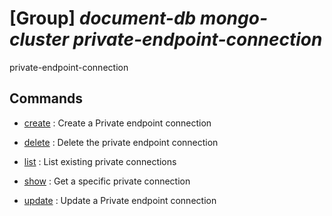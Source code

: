 # [Group] _document-db mongo-cluster private-endpoint-connection_

private-endpoint-connection

## Commands

- [create](/Commands/document-db/mongo-cluster/private-endpoint-connection/_create.md)
: Create a Private endpoint connection

- [delete](/Commands/document-db/mongo-cluster/private-endpoint-connection/_delete.md)
: Delete the private endpoint connection

- [list](/Commands/document-db/mongo-cluster/private-endpoint-connection/_list.md)
: List existing private connections

- [show](/Commands/document-db/mongo-cluster/private-endpoint-connection/_show.md)
: Get a specific private connection

- [update](/Commands/document-db/mongo-cluster/private-endpoint-connection/_update.md)
: Update a Private endpoint connection
